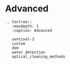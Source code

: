 # Advanced
```{eval-rst}
.. toctree::
   :maxdepth: 1
   :caption: Advanced
   
   sentinel-3
   custom
   dem
   water_detection
   optical_cleaning_methods
   ```
